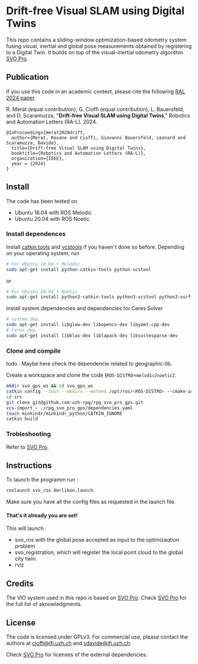 # Drift-free Visual SLAM using Digital Twins

<!-- [![Tightly-coupled Fusion of Global Position Measurements in SVO Pro](doc/images/git_img.png)](https://youtu.be/jC_KiRLs6CY) -->

This repo contains a sliding-window optimization-based odometry system fusing visual, inertial and global pose measurements obtained by registering to a Digital Twin. 
It builds on top of the visual-inertial odometry algorithm [SVO Pro](https://github.com/uzh-rpg/rpg_svo_pro_open).

## Publication
If you use this code in an academic context, please cite the following [RAL 2024 paper](https://rpg.ifi.uzh.ch/docs/IROS20_Cioffi.pdf).

R. Merat (equal contribution), G. Cioffi (equal contribution), L. Bauersfeld, and D. Scaramuzza,
"**Drift-free Visual SLAM using Digital Twins**,"
Robotics and Automation Letters (RA-L). 2024.

```
@InProceedings{merat2020drift,
  author={Merat, Roxane and Cioffi, Giovanni Bauersfeld, Leonard and Scaramuzza, Davide},
  title={Drift-free Visual SLAM using Digital Twins},
  booktitle={Robotics and Automation Letters (RA-L)},
  organization={IEEE},
  year = {2024}
}
```

## Install

The code has been tested on

* Ubuntu 18.04 with ROS Melodic
* Ubuntu 20.04 with ROS Noetic

### Install dependences

Install [catkin tools](https://catkin-tools.readthedocs.io/en/latest/installing.html) and [vcstools](https://github.com/dirk-thomas/vcstool) if you haven't done so before. Depending on your operating system, run
```sh
# For Ubuntu 18.04 + Melodic
sudo apt-get install python-catkin-tools python-vcstool
```
or
```sh
# For Ubuntu 20.04 + Noetic
sudo apt-get install python3-catkin-tools python3-vcstool python3-osrf-pycommon
```
Install system dependencies and dependencies for Ceres Solver
```sh
# system dep.
sudo apt-get install libglew-dev libopencv-dev libyaml-cpp-dev 
# Ceres dep.
sudo apt-get install libblas-dev liblapack-dev libsuitesparse-dev
```

### Clone and compile

todo : Maybe here check the dependencie related to geographic-lib.

Create a workspace and clone the code (`ROS-DISTRO`=`melodic`/`noetic`):
```sh
mkdir svo_gps_ws && cd svo_gps_ws
catkin config --init --mkdirs --extend /opt/ros/<ROS-DISTRO> --cmake-args -DCMAKE_BUILD_TYPE=Release
cd src
git clone git@github.com:uzh-rpg/rpg_svo_pro_gps.git
vcs-import < ./rpg_svo_pro_gps/dependencies.yaml
touch minkindr/minkindr_python/CATKIN_IGNORE
catkin build
```

### Trobleshooting

Refer to [SVO Pro](https://github.com/uzh-rpg/rpg_svo_pro_open#troubleshooting).

## Instructions
To launch the programm run :

```sh
roslaunch svo_ros Oerlikon.launch
```
Make sure you have all the config files as requested in the launch file.

#### That's it already you are set! 

This will launch : 
- svo_ros with the global pose accepted as input to the optimizaqtion problem 
- svo_registration, which will register the local point cloud to the global city twin.
- rviz

## Credits

The VIO system used in this repo is based on [SVO Pro](https://github.com/uzh-rpg/rpg_svo_pro_open). Check [SVO Pro](https://github.com/uzh-rpg/rpg_svo_pro_open) for the full list of aknowledgments.

## License

The code is licensed under GPLv3. For commercial use, please contact the authors at cioffi@ifi.uzh.ch and sdavide@ifi.uzh.ch.

Check [SVO Pro](https://github.com/uzh-rpg/rpg_svo_pro_open) for licenses of the external dependencies.